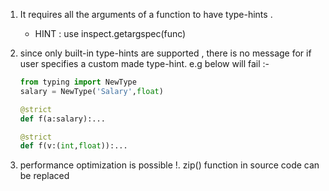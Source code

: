 1. It requires all the arguments of a function to have type-hints .
    
    - HINT : use inspect.getargspec(func)
    
2. since only built-in type-hints are supported , there is no message for if user specifies a custom made type-hint.
    e.g below will fail :-
    ```python
    from typing import NewType
    salary = NewType('Salary',float)
    
    @strict
    def f(a:salary):...
    
    @strict
    def f(v:(int,float)):...
    ```
    
3. performance optimization is possible !. zip() function in source code can be replaced
